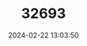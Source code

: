 ---
title: "32693"
category: "Polyscias neraudiana"
draft: false
date: 2024-02-22 13:03:50
languages:
  French: ["Bois Boeuf"]
---